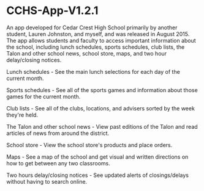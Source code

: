 # CCHS-App-V1.2.1
An app developed for Cedar Crest High School primarily by another student, Lauren Johnston, and myself, and was released in August 2015. The app allows students and faculty to access important information about the school, including lunch schedules, sports schedules, club lists, the Talon and other school news, school store, maps, and two hour delay/closing notices.

Lunch schedules - See the main lunch selections for each day of the current month.

Sports schedules - See all of the sports games and information about those games for the current month.

Club lists - See all of the clubs, locations, and advisers sorted by the week they're held.

The Talon and other school news - View past editions of the Talon and read articles of news from around the district.

School store - View the school store's products and place orders.

Maps - See a map of the school and get visual and written directions on how to get between any two classrooms.

Two hours delay/closing notices - See updated alerts of closings/delays without having to search online.
